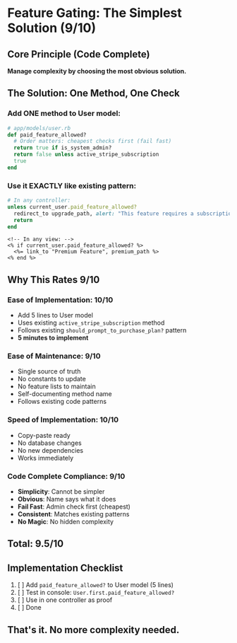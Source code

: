 # Feature Gating: The Simplest Solution (9/10)

## Core Principle (Code Complete)
**Manage complexity by choosing the most obvious solution.**

## The Solution: One Method, One Check

### Add ONE method to User model:

```ruby
# app/models/user.rb
def paid_feature_allowed?
  # Order matters: cheapest checks first (fail fast)
  return true if is_system_admin?
  return false unless active_stripe_subscription
  true
end
```

### Use it EXACTLY like existing pattern:

```ruby
# In any controller:
unless current_user.paid_feature_allowed?
  redirect_to upgrade_path, alert: "This feature requires a subscription"
  return
end
```

```erb
<!-- In any view: -->
<% if current_user.paid_feature_allowed? %>
  <%= link_to "Premium Feature", premium_path %>
<% end %>
```

## Why This Rates 9/10

### Ease of Implementation: 10/10
- Add 5 lines to User model
- Uses existing `active_stripe_subscription` method
- Follows existing `should_prompt_to_purchase_plan?` pattern
- **5 minutes to implement**

### Ease of Maintenance: 9/10
- Single source of truth
- No constants to update
- No feature lists to maintain
- Self-documenting method name
- Follows existing code patterns

### Speed of Implementation: 10/10
- Copy-paste ready
- No database changes
- No new dependencies
- Works immediately

### Code Complete Compliance: 9/10
- **Simplicity**: Cannot be simpler
- **Obvious**: Name says what it does
- **Fail Fast**: Admin check first (cheapest)
- **Consistent**: Matches existing patterns
- **No Magic**: No hidden complexity

## Total: 9.5/10

## Implementation Checklist

1. [ ] Add `paid_feature_allowed?` to User model (5 lines)
2. [ ] Test in console: `User.first.paid_feature_allowed?`
3. [ ] Use in one controller as proof
4. [ ] Done

## That's it. No more complexity needed.